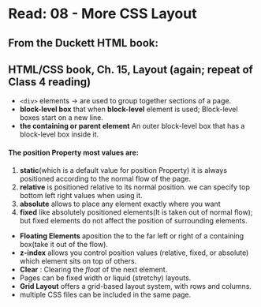 # Read: 08 - More CSS Layout

## From the Duckett HTML book:
## HTML/CSS book, Ch. 15, Layout (again; repeat of Class 4 reading)

- `<div>` elements -> are used  to group together sections of a page.
- **block-level box** that when **block-level** element is used; Block-level boxes start on a new line.
- **the containing or parent element** An outer block-level box that has a block-level box inside it.
#### The position Property most values are:  
1. **static**(which is a default value for position Property) it is always positioned according to the normal flow of the page.
2. **relative** is positioned relative to its normal position. we can specify top bottom left right values when using it. 
3. **absolute** allows to  place any element exactly where you want
4. **fixed**  like absolutely positioned elements(It is taken out of normal flow); but fixed elements do not affect the position of surrounding elements.

- **Floating Elements** aposition the to the far left or right of a containing box(take it out of the flow).
- **z-index** allows you control position values (relative, fixed, or absolute) which element sits on top of others.
- **Clear** : Clearing the *float* of the next element.
-  Pages can be fixed width or liquid (stretchy) layouts.
- **Grid Layout** offers a grid-based layout system, with rows and columns.
- multiple CSS files can be included in the same page.

